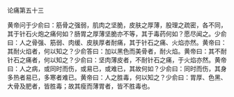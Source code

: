 论痛第五十三

黄帝问于少俞曰：筋骨之强弱，肌肉之坚脆，皮肤之厚薄，股理之疏密，各不同，其于针石火炮之痛何如？肠胃之厚薄坚脆亦不等，其于毒药何如？愿尽闻之。少俞曰：人之骨强、筋弱、肉缓、皮肤厚者耐痛，其于针石之痛、火焰亦然。黄帝曰：其耐火焰者，何以知之？少俞答曰：加以黑色而美骨者，耐火焰。黄帝曰：其不耐针石之痛者，何以知之？少俞曰：坚肉薄皮者，不耐针石之痛，于火焰亦然。黄帝曰：人之病，或同时而伤，或易已，或难已，其故何如？少俞曰：同时而伤，其身多热者易已，多寒者难已。黄帝曰：人之胜毒，何以知之？少俞曰：胃厚、色黑、大骨及肥者，皆胜毒；故其瘦而薄胃者，皆不胜毒也。

